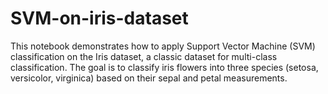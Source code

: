 # SVM-on-iris-dataset
This notebook demonstrates how to apply Support Vector Machine (SVM) classification on the Iris dataset, a classic dataset for multi-class classification. The goal is to classify iris flowers into three species (setosa, versicolor, virginica) based on their sepal and petal measurements.
